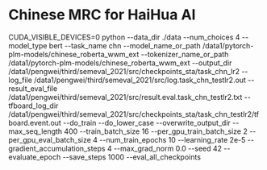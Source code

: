 # Chinese MRC for HaiHua AI
CUDA_VISIBLE_DEVICES=0 python --data_dir ./data --num_choices 4 --model_type bert --task_name chn --model_name_or_path /data1/pytorch-plm-models/chinese_roberta_wwm_ext --tokenizer_name_or_path /data1/pytorch-plm-models/chinese_roberta_wwm_ext --output_dir /data1/pengwei/third/semeval_2021/src/checkpoints_sta/task_chn_lr2 --log_file /data1/pengwei/third/semeval_2021/src/log.task_chn_testlr2.out --result_eval_file /data1/pengwei/third/semeval_2021/src/result.eval.task_chn_testlr2.txt --tfboard_log_dir /data1/pengwei/third/semeval_2021/src/checkpoints_sta/task_chn_testlr2/tfboard.event.out --do_train --do_lower_case --overwrite_output_dir --max_seq_length 400 --train_batch_size 16 --per_gpu_train_batch_size 2 --per_gpu_eval_batch_size 4 --num_train_epochs 10 --learning_rate 2e-5 --gradient_accumulation_steps 4 --max_grad_norm 0.0 --seed 42 --evaluate_epoch --save_steps 1000 --eval_all_checkpoints